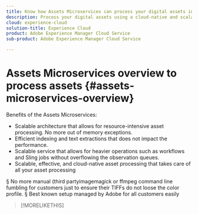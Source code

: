 ```yaml
---
title: Know how Assets Microservices can process your digital assets in the cloud
description: Process your digital assets using a cloud-native and scalable assets processing cloud service.
cloud: experience-cloud
solution-title: Experience Cloud
product: Adobe Experience Manager Cloud Service
sub-product: Adobe Experience Manager Cloud Service

---
```


# Assets Microservices overview to process assets {#assets-microservices-overview}

Benefits of the Assets Microservices:
* Scalable architecture that allows for resource-intensive asset processing. No more out of memory exceptions.
* Efficient indexing and text extractions that does not impact the performance.
* Scalable service that allows for heavier operations such as workflows and Sling jobs without overflowing the observation queues.
* Scalable, effective, and cloud-native asset processing that takes care of all your asset processing 

§ No more manual (third partyimagemagick or ffmpeg command line fumbling for customers just to ensure
their TIFFs do not loose the color profile.
§ Best known setup managed by Adobe for all customers easily

>[!MORELIKETHIS]
>
>

